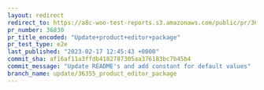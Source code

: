 ```yaml
---
layout: redirect
redirect_to: https://a8c-woo-test-reports.s3.amazonaws.com/public/pr/36830/e2e/index.html
pr_number: 36830
pr_title_encoded: "Update+product+editor+package"
pr_test_type: e2e
last_published: "2023-02-17 12:45:43 +0000"
commit_sha: af16af11a3ffdb4182787305aa376183bc7b45b4
commit_message: "Update README's and add constant for default values"
branch_name: update/36355_product_editor_package
---
```

